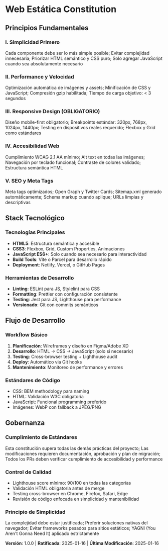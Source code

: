 # Web Estática Constitution
<!-- Constitución para desarrollo de sitios web estáticos simples y eficientes -->

## Principios Fundamentales

### I. Simplicidad Primero
Cada componente debe ser lo más simple posible; Evitar complejidad innecesaria; Priorizar HTML semántico y CSS puro; Solo agregar JavaScript cuando sea absolutamente necesario

### II. Performance y Velocidad
Optimización automática de imágenes y assets; Minificación de CSS y JavaScript; Compresión gzip habilitada; Tiempo de carga objetivo: < 3 segundos

### III. Responsive Design (OBLIGATORIO)
Diseño mobile-first obligatorio; Breakpoints estándar: 320px, 768px, 1024px, 1440px; Testing en dispositivos reales requerido; Flexbox y Grid como estándares

### IV. Accesibilidad Web
Cumplimiento WCAG 2.1 AA mínimo; Alt text en todas las imágenes; Navegación por teclado funcional; Contraste de colores validado; Estructura semántica HTML

### V. SEO y Meta Tags
Meta tags optimizados; Open Graph y Twitter Cards; Sitemap.xml generado automáticamente; Schema markup cuando aplique; URLs limpias y descriptivas

## Stack Tecnológico

### Tecnologías Principales
- **HTML5**: Estructura semántica y accesible
- **CSS3**: Flexbox, Grid, Custom Properties, Animaciones
- **JavaScript ES6+**: Solo cuando sea necesario para interactividad
- **Build Tools**: Vite o Parcel para desarrollo rápido
- **Deployment**: Netlify, Vercel, o GitHub Pages

### Herramientas de Desarrollo
- **Linting**: ESLint para JS, Stylelint para CSS
- **Formatting**: Prettier con configuración consistente
- **Testing**: Jest para JS, Lighthouse para performance
- **Versionado**: Git con commits semánticos

## Flujo de Desarrollo

### Workflow Básico
1. **Planificación**: Wireframes y diseño en Figma/Adobe XD
2. **Desarrollo**: HTML → CSS → JavaScript (solo si necesario)
3. **Testing**: Cross-browser testing + Lighthouse audit
4. **Deploy**: Automático via Git hooks
5. **Mantenimiento**: Monitoreo de performance y errores

### Estándares de Código
- CSS: BEM methodology para naming
- HTML: Validación W3C obligatoria
- JavaScript: Funcional programming preferido
- Imágenes: WebP con fallback a JPEG/PNG

## Gobernanza

### Cumplimiento de Estándares
Esta constitución supera todas las demás prácticas del proyecto; Las modificaciones requieren documentación, aprobación y plan de migración; Todos los PRs deben verificar cumplimiento de accesibilidad y performance

### Control de Calidad
- Lighthouse score mínimo: 90/100 en todas las categorías
- Validación HTML obligatoria antes de merge
- Testing cross-browser en Chrome, Firefox, Safari, Edge
- Revisión de código enfocada en simplicidad y mantenibilidad

### Principio de Simplicidad
La complejidad debe estar justificada; Preferir soluciones nativas del navegador; Evitar frameworks pesados para sitios estáticos; YAGNI (You Aren't Gonna Need It) aplicado estrictamente

**Versión**: 1.0.0 | **Ratificada**: 2025-01-16 | **Última Modificación**: 2025-01-16